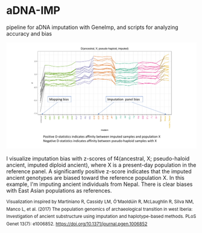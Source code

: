# aDNA-IMP
pipeline for aDNA imputation with GeneImp, and scripts for analyzing accuracy and bias

![Imputation Reference Panel Bias versus Reference Genome Bias ](aTBN_imputation.analysis.jpg)

I visualize imputation bias with z-scores of f4(ancestral, X; pseudo-haloid ancient, imputed diploid ancient), where X is a present-day population in the reference panel. A significantly positive z-score indicates that the imputed ancient genotypes are biased toward the reference population X. In this example, I'm imputing ancient individuals from Nepal. There is clear biases with East Asian populations as references. 

<sup>Visualization inspired by Martiniano R, Cassidy LM, Ó'Maoldúin R, McLaughlin R, Silva NM, Manco L, et al. (2017) The population genomics of archaeological transition in west Iberia: Investigation of ancient substructure using imputation and haplotype-based methods. PLoS Genet 13(7): e1006852. https://doi.org/10.1371/journal.pgen.1006852</sup>


